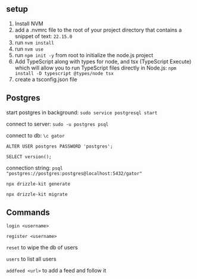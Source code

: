 ## setup

1. Install NVM
2. add a .nvmrc file to the root of your project directory that contains a snippet of text: `22.15.0`
3. run `nvm install`
4. run `nvm use`
5. run `npm init -y` from root to initialize the node.js project
6. Add TypeScript along with types for node, and tsx (TypeScript Execute) which will allow you to run TypeScript files directly in Node.js: `npm install -D typescript @types/node tsx`
7. create a tsconfig.json file
   

## Postgres

start postgres in background:
`sudo service postgresql start`

connect to server:
`sudo -u postgres psql`

connect to db:
`\c gator`

`ALTER USER postgres PASSWORD 'postgres';`

`SELECT version();`

connection string: `psql "postgres://postgres:postgres@localhost:5432/gator"`

`npx drizzle-kit generate`

`npx drizzle-kit migrate`

## Commands

`login <username>` 

`register <username>`

`reset` to wipe the db of users

`users` to list all users

`addfeed <url>` to add a feed and follow it